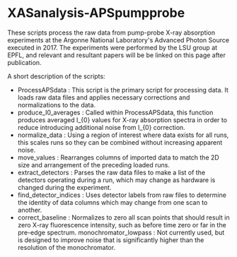 # XASanalysis-APSpumpprobe

These scripts process the raw data from pump-probe X-ray absorption experiments at the Argonne National Laboratory's Advanced Photon Source executed in 2017. The experiments were performed by the LSU group at EPFL, and relevant and resultant papers will be be linked on this page after publication.

A short description of the scripts:
- ProcessAPSdata : This script is the primary script for processing data. It loads raw data files and applies necessary corrections and normalizations to the data.
- produce_I0_averages : Called within ProcessAPSdata, this function produces averaged I_{0} values for X-ray absorption spectra in order to reduce introducing additional noise from I_{0} correction.
- normalize_data : Using a region of interest where data exists for all runs, this scales runs so they can be combined without increasing apparent noise.
- move_values : Rearranges columns of imported data to match the 2D size and arrangement of the preceding loaded runs.
- extract_detectors : Parses the raw data files to make a list of the detectors operating during a run, which may change as hardware is changed during the experiment.
- find_detector_indices : Uses detector labels from raw files to determine the identity of data columns which may change from one scan to another.
- correct_baseline : Normalizes to zero all scan points that should result in zero X-ray fluorescence intensity, such as before time zero or far in the pre-edge spectrum.
monochromator_lowpass : Not currently used, but is designed to improve noise that is significantly higher than the resolution of the monochromator.
